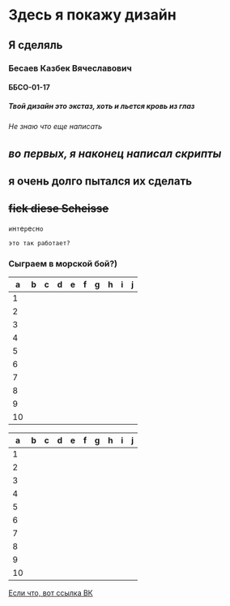 # Здесь я покажу дизайн
## Я сделяль
### Бесаев Казбек Вячеславович
#### ББСО-01-17
##### Твой дизайн это экстаз, хоть и льется кровь из глаз
###### Не знаю что еще написать

## *во первых, я наконец написал скрипты*
## **я очень долго пытался их сделать**
## ~~fick diese Scheisse~~

`и`н`т`е`р`е`с`н`о` 

```это так работает?```

### Сыграем в морской бой?)

|a|b|c|d|e|f|g|h|i|j|
|-|-|-|-|-|-|-|-|-|-|
|1| | | | | | | | | |
|2| | | | | | | | | |
|3| | | | | | | | | |
|4| | | | | | | | | |
|5| | | | | | | | | |
|6| | | | | | | | | |
|7| | | | | | | | | |
|8| | | | | | | | | |
|9| | | | | | | | | |
|10| | | | | | | | | |

|a|b|c|d|e|f|g|h|i|j|
|-|-|-|-|-|-|-|-|-|-|
|1| | | | | | | | | |
|2| | | | | | | | | |
|3| | | | | | | | | |
|4| | | | | | | | | |
|5| | | | | | | | | |
|6| | | | | | | | | |
|7| | | | | | | | | |
|8| | | | | | | | | |
|9| | | | | | | | | |
|10| | | | | | | | | |

[Если что, вот ссылка ВК](https://www.vk.com/kazik_bes "Казбек Бесаев")